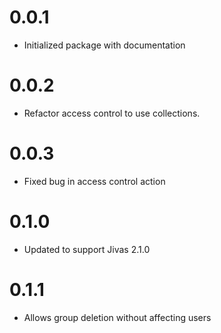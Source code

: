 # 0.0.1
- Initialized package with documentation

# 0.0.2
- Refactor access control to use collections.

# 0.0.3
- Fixed bug in access control action

# 0.1.0
- Updated to support Jivas 2.1.0

# 0.1.1
- Allows group deletion without affecting users